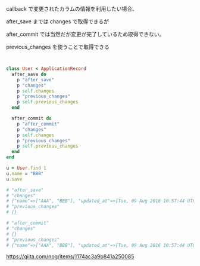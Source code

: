 callback で変更されたカラムの情報を利用したい場合、

after_save までは changes で取得できるが

after_commit では当然だが変更が完了しているため取得できない。

previous_changes を使うことで取得できる

```ruby


class User < ApplicationRecord
  after_save do
    p "after_save"
    p "changes"
    p self.changes
    p "previous_changes"
    p self.previous_changes
  end

  after_commit do
    p "after_commit"
    p "changes"
    p self.changes
    p "previous_changes"
    p self.previous_changes
  end
end

u = User.find 1
u.name = "BBB"
u.save

# "after_save"
# "changes"
# {"name"=>["AAA", "BBB"], "updated_at"=>[Tue, 09 Aug 2016 10:57:44 UTC +00:00, Tue, 09 Aug 2016 10:58:51 UTC +00:00]}
# "previous_changes"
# {}

# "after_commit"
# "changes"
# {}
# "previous_changes"
# {"name"=>["AAA", "BBB"], "updated_at"=>[Tue, 09 Aug 2016 10:57:44 UTC +00:00, Tue, 09 Aug 2016 10:58:51 UTC +00:00]}
```

https://qiita.com/nog/items/1174ac3a9b841a250085
